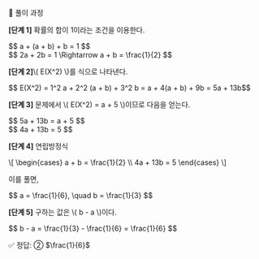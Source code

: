 🧩 풀이 과정

<p><strong>[단계 1]</strong> 확률의 합이 1이라는 조건을 이용한다.</p> <div class="math-display">$$ a + (a + b) + b = 1 $$</div> <div class="math-display">$$ 2a + 2b = 1 \Rightarrow a + b = \frac{1}{2} $$</div> <p><strong>[단계 2]</strong>\( E(X^2) \)를 식으로 나타낸다.</p> <div class="math-display">$$ E(X^2) = 1^2 a + 2^2 (a + b) + 3^2 b = a + 4(a + b) + 9b = 5a + 13b$$</div><p><strong>[단계 3]</strong> 문제에서 \( E(X^2) = a + 5 \)이므로 다음을 얻는다.</p> <div class="math-display">$$ 5a + 13b = a + 5 $$</div> <div class="math-display">$$ 4a + 13b = 5 $$</div> <p><strong>[단계 4]</strong> 연립방정식</p> <div class="math-display"> \[ \begin{cases} a + b = \frac{1}{2} \\ 4a + 13b = 5 \end{cases} \] </div> <p>이를 풀면,</p> <div class="math-display">$$ a = \frac{1}{6}, \quad b = \frac{1}{3} $$</div> <p><strong>[단계 5]</strong> 구하는 값은 \( b - a \)이다.</p> <div class="math-display">$$ b - a = \frac{1}{3} - \frac{1}{6} = \frac{1}{6} $$</div>

✅ 정답: ② $\frac{1}{6}$